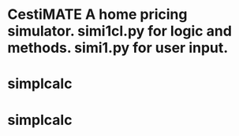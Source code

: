 # CestiMATE A home pricing simulator.  simi1cl.py for logic and methods. simi1.py for user input.
# simplcalc
# simplcalc
